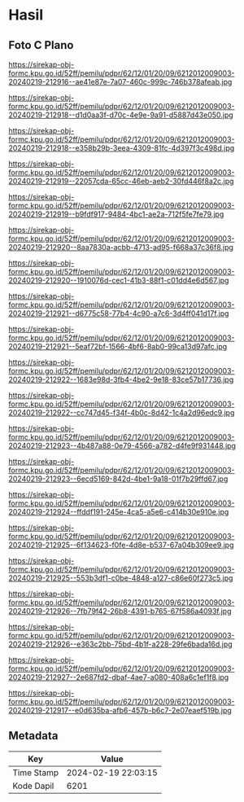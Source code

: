 # Hasil

## Foto C Plano

https://sirekap-obj-formc.kpu.go.id/52ff/pemilu/pdpr/62/12/01/20/09/6212012009003-20240219-212916--ae41e87e-7a07-460c-999c-746b378afeab.jpg

https://sirekap-obj-formc.kpu.go.id/52ff/pemilu/pdpr/62/12/01/20/09/6212012009003-20240219-212918--d1d0aa3f-d70c-4e9e-9a91-d5887d43e050.jpg

https://sirekap-obj-formc.kpu.go.id/52ff/pemilu/pdpr/62/12/01/20/09/6212012009003-20240219-212918--e358b29b-3eea-4309-81fc-4d397f3c498d.jpg

https://sirekap-obj-formc.kpu.go.id/52ff/pemilu/pdpr/62/12/01/20/09/6212012009003-20240219-212919--22057cda-65cc-46eb-aeb2-30fd446f8a2c.jpg

https://sirekap-obj-formc.kpu.go.id/52ff/pemilu/pdpr/62/12/01/20/09/6212012009003-20240219-212919--b9fdf917-9484-4bc1-ae2a-712f5fe7fe79.jpg

https://sirekap-obj-formc.kpu.go.id/52ff/pemilu/pdpr/62/12/01/20/09/6212012009003-20240219-212920--8aa7830a-acbb-4713-ad95-f668a37c36f8.jpg

https://sirekap-obj-formc.kpu.go.id/52ff/pemilu/pdpr/62/12/01/20/09/6212012009003-20240219-212920--1910076d-cec1-41b3-88f1-c01dd4e6d567.jpg

https://sirekap-obj-formc.kpu.go.id/52ff/pemilu/pdpr/62/12/01/20/09/6212012009003-20240219-212921--d6775c58-77b4-4c90-a7c6-3d4ff041d17f.jpg

https://sirekap-obj-formc.kpu.go.id/52ff/pemilu/pdpr/62/12/01/20/09/6212012009003-20240219-212921--5eaf72bf-1566-4bf6-8ab0-99ca13d97afc.jpg

https://sirekap-obj-formc.kpu.go.id/52ff/pemilu/pdpr/62/12/01/20/09/6212012009003-20240219-212922--1683e98d-3fb4-4be2-9e18-83ce57b17736.jpg

https://sirekap-obj-formc.kpu.go.id/52ff/pemilu/pdpr/62/12/01/20/09/6212012009003-20240219-212922--cc747d45-f34f-4b0c-8d42-1c4a2d96edc9.jpg

https://sirekap-obj-formc.kpu.go.id/52ff/pemilu/pdpr/62/12/01/20/09/6212012009003-20240219-212923--4b487a88-0e79-4566-a782-d4fe9f931448.jpg

https://sirekap-obj-formc.kpu.go.id/52ff/pemilu/pdpr/62/12/01/20/09/6212012009003-20240219-212923--6ecd5169-842d-4be1-9a18-01f7b29ffd67.jpg

https://sirekap-obj-formc.kpu.go.id/52ff/pemilu/pdpr/62/12/01/20/09/6212012009003-20240219-212924--ffddf191-245e-4ca5-a5e6-c414b30e910e.jpg

https://sirekap-obj-formc.kpu.go.id/52ff/pemilu/pdpr/62/12/01/20/09/6212012009003-20240219-212925--6f134623-f0fe-4d8e-b537-67a04b309ee9.jpg

https://sirekap-obj-formc.kpu.go.id/52ff/pemilu/pdpr/62/12/01/20/09/6212012009003-20240219-212925--553b3df1-c0be-4848-a127-c86e60f273c5.jpg

https://sirekap-obj-formc.kpu.go.id/52ff/pemilu/pdpr/62/12/01/20/09/6212012009003-20240219-212926--7fb79f42-26b8-4391-b765-67f586a4093f.jpg

https://sirekap-obj-formc.kpu.go.id/52ff/pemilu/pdpr/62/12/01/20/09/6212012009003-20240219-212926--e363c2bb-75bd-4b1f-a228-29fe6bada16d.jpg

https://sirekap-obj-formc.kpu.go.id/52ff/pemilu/pdpr/62/12/01/20/09/6212012009003-20240219-212927--2e687fd2-dbaf-4ae7-a080-408a6c1ef1f8.jpg

https://sirekap-obj-formc.kpu.go.id/52ff/pemilu/pdpr/62/12/01/20/09/6212012009003-20240219-212917--e0d635ba-afb6-457b-b6c7-2e07eaef519b.jpg


## Metadata

| Key        | Value               |
| ---------- | ------------------- |
| Time Stamp | 2024-02-19 22:03:15 |
| Kode Dapil | 6201                |



